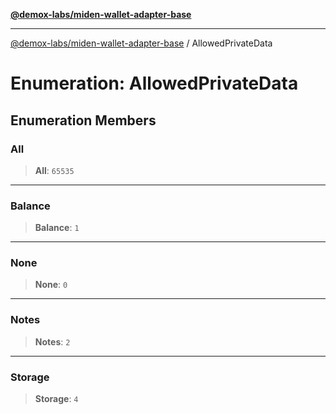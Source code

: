 [**@demox-labs/miden-wallet-adapter-base**](../README.md)

***

[@demox-labs/miden-wallet-adapter-base](../README.md) / AllowedPrivateData

# Enumeration: AllowedPrivateData

## Enumeration Members

### All

> **All**: `65535`

***

### Balance

> **Balance**: `1`

***

### None

> **None**: `0`

***

### Notes

> **Notes**: `2`

***

### Storage

> **Storage**: `4`
